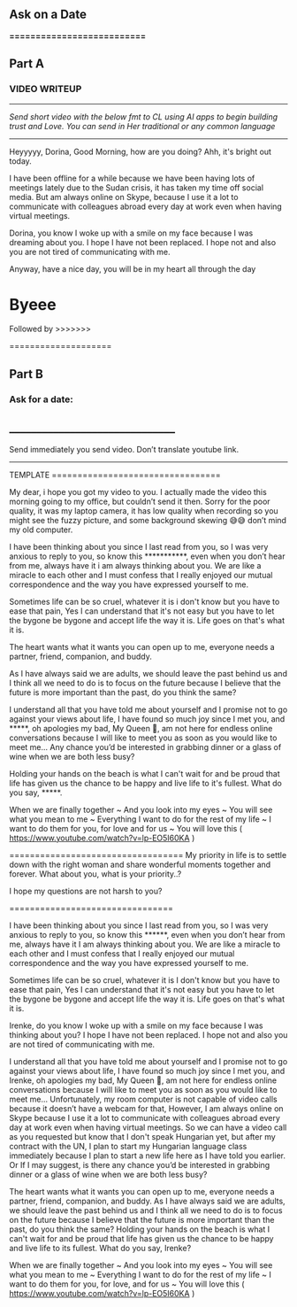## Ask on a Date
**==========================**

## Part A
### VIDEO WRITEUP
______________________________________
*Send short video with the below fmt to CL using AI apps to begin building trust and Love.* 
*You can send in Her traditional or any common language* 
______________________________________

Heyyyyy, Dorina, Good Morning, how are you doing?  Ahh, it's bright out today. 

I have been offline for a while because we have been having lots of meetings lately due to the Sudan crisis, it has taken my time off social media. But am always online on Skype, because I use it a lot to communicate with colleagues abroad every day at work even when having virtual meetings. 

Dorina, you know I woke up with a smile on my face because I was dreaming about you. I hope I have not been replaced. I hope not and also you are not tired of communicating with me. 

Anyway, have a nice day, you will be in my heart all through the day

Byeee
====================

Followed by >>>>>>>

====================

## **Part B** 
### **Ask for a date:**
## **______________________________**
Send immediately you send video. Don’t translate youtube link.
______________________________________

TEMPLATE =================================

My dear, i hope you got my video to you. I actually made the video this morning going to my office, but couldn’t send it then. Sorry for the poor quality, it was my laptop camera, it has low quality when recording so you might see the fuzzy picture, and some background skewing 😅😅 don’t mind my old computer.

I have been thinking about you since I last read from you, so I was very anxious to reply to you, so know this ***********, even when you don’t hear from me, always have it i am always thinking about you. We are like a miracle to each other and I must confess that I really enjoyed our mutual correspondence and the way you have expressed yourself to me.

Sometimes life can be so cruel, whatever it is i don't know but you have to ease that pain, Yes I can understand that it's not easy but you have to let the bygone be bygone and accept life the way it is. Life goes on that's what it is. 

The heart wants what it wants you can open up to me, everyone needs a partner, friend, companion, and buddy.

As I have always said we are adults, we should leave the past behind us and I think all we need to do is to focus on the future because I believe that the future is more important than the past, do you think the same?
 
I understand all that you have told me about yourself and I promise not to go against your views about life, I have found so much joy since I met you, and *****, oh apologies my bad, My Queen 👸, am not here for endless online conversations because I will like to meet you as soon as you would like to meet me... Any chance you’d be interested in grabbing dinner or a glass of wine when we are both less busy?

Holding your hands on the beach is what I can't wait for and be proud that life has given us the chance to be happy and live life to it's fullest. What do you say, *****.

When we are finally together ~
And you look into my eyes ~
You will see what you mean to me ~
Everything I want to do for the rest of my life ~
I want to do them for you, for love and for us ~
You will love this ( https://www.youtube.com/watch?v=lp-EO5I60KA )
  
==================================
My priority in life is to settle down with the right woman and share wonderful moments together and forever.
What about you, what is your priority..?

I hope my questions are not harsh to you?

================================

I have been thinking about you since I last read from you, so I was very anxious to reply to you, so know this ******, even when you don’t hear from me, always have it I am always thinking about you. We are like a miracle to each other and I must confess that I really enjoyed our mutual correspondence and the way you have expressed yourself to me.

Sometimes life can be so cruel, whatever it is I don't know but you have to ease that pain, Yes I can understand that it's not easy but you have to let the bygone be bygone and accept life the way it is. Life goes on that's what it is. 

Irenke, do you know I woke up with a smile on my face because I was thinking about you? I hope I have not been replaced. I hope not and also you are not tired of communicating with me. 
 
I understand all that you have told me about yourself and I promise not to go against your views about life, I have found so much joy since I met you, and Irenke, oh apologies my bad, My Queen 👸, am not here for endless online conversations because I will like to meet you as soon as you would like to meet me... Unfortunately, my room computer is not capable of video calls because it doesn’t have a webcam for that,  However, I am always online on Skype because I use it a lot to communicate with colleagues abroad every day at work even when having virtual meetings. So we can have a video call as you requested but know that I don't speak Hungarian yet, but after my contract with the UN, I plan to start my  Hungarian language class immediately because I plan to start a new life here as I have told you earlier. Or If I may suggest, is there any chance you’d be interested in grabbing dinner or a glass of wine when we are both less busy?

The heart wants what it wants you can open up to me, everyone needs a partner, friend, companion, and buddy. As I have always said we are adults, we should leave the past behind us and I think all we need to do is to focus on the future because I believe that the future is more important than the past, do you think the same? Holding your hands on the beach is what I can't wait for and be proud that life has given us the chance to be happy and live life to its fullest. What do you say, Irenke?

When we are finally together ~
And you look into my eyes ~
You will see what you mean to me ~
Everything I want to do for the rest of my life ~
I want to do them for you, for love, and for us ~
You will love this ( https://www.youtube.com/watch?v=lp-EO5I60KA )